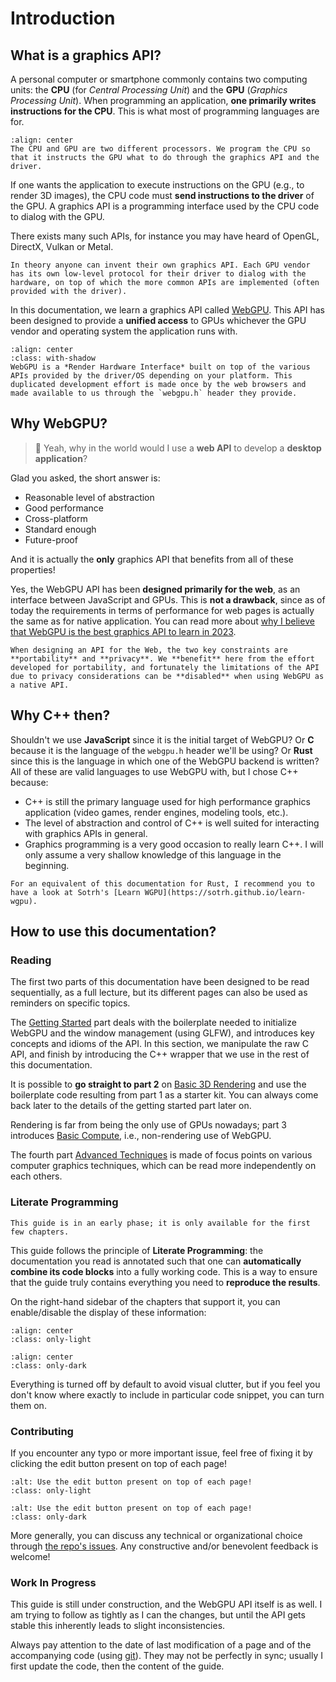 Introduction
============

What is a graphics API?
-----------------------

A personal computer or smartphone commonly contains two computing units: the **CPU** (for *Central Processing Unit*) and the **GPU** (*Graphics Processing Unit*). When programming an application, **one primarily writes instructions for the CPU**. This is what most of programming languages are for.

```{figure} /images/architecture-notes.png
:align: center
The CPU and GPU are two different processors. We program the CPU so that it instructs the GPU what to do through the graphics API and the driver.
```

If one wants the application to execute instructions on the GPU (e.g., to render 3D images), the CPU code must **send instructions to the driver** of the GPU. A graphics API is a programming interface used by the CPU code to dialog with the GPU.

There exists many such APIs, for instance you may have heard of OpenGL, DirectX, Vulkan or Metal.

```{tip}
In theory anyone can invent their own graphics API. Each GPU vendor has its own low-level protocol for their driver to dialog with the hardware, on top of which the more common APIs are implemented (often provided with the driver).
```

In this documentation, we learn a graphics API called [WebGPU](https://www.w3.org/TR/webgpu/). This API has been designed to provide a **unified access** to GPUs whichever the GPU vendor and operating system the application runs with.

```{figure} /images/rhi.png
:align: center
:class: with-shadow
WebGPU is a *Render Hardware Interface* built on top of the various APIs provided by the driver/OS depending on your platform. This duplicated development effort is made once by the web browsers and made available to us through the `webgpu.h` header they provide.
```

<!--
    The different applications running on the computer are orchestrated in the CPU space, by the Operating System.

    Some APIs are directly provided by the driver, some others are an extra programming layer (a .so or .dll shared library, or some C files that needs to be compiled with your application).
-->

Why WebGPU?
-----------

> 🤔 Yeah, why in the world would I use a **web API** to develop a **desktop application**?

Glad you asked, the short answer is:

 - Reasonable level of abstraction
 - Good performance
 - Cross-platform
 - Standard enough
 - Future-proof

And it is actually the **only** graphics API that benefits from all of these properties!

Yes, the WebGPU API has been **designed primarily for the web**, as an interface between JavaScript and GPUs. This is **not a drawback**, since as of today the requirements in terms of performance for web pages is actually the same as for native application. You can read more about [why I believe that WebGPU is the best graphics API to learn in 2023](appendices/teaching-native-graphics-in-2023.md).

```{note}
When designing an API for the Web, the two key constraints are **portability** and **privacy**. We **benefit** here from the effort developed for portability, and fortunately the limitations of the API due to privacy considerations can be **disabled** when using WebGPU as a native API.
```

Why C++ then?
-------------

Shouldn't we use **JavaScript** since it is the initial target of WebGPU? Or **C** because it is the language of the `webgpu.h` header we'll be using? Or **Rust** since this is the language in which one of the WebGPU backend is written? All of these are valid languages to use WebGPU with, but I chose C++ because:

 - C++ is still the primary language used for high performance graphics application (video games, render engines, modeling tools, etc.).
 - The level of abstraction and control of C++ is well suited for interacting with graphics APIs in general.
 - Graphics programming is a very good occasion to really learn C++. I will only assume a very shallow knowledge of this language in the beginning.

```{seealso}
For an equivalent of this documentation for Rust, I recommend you to have a look at Sotrh's [Learn WGPU](https://sotrh.github.io/learn-wgpu).
```

How to use this documentation?
------------------------------

### Reading

The first two parts of this documentation have been designed to be read sequentially, as a full lecture, but its different pages can also be used as reminders on specific topics.

The [Getting Started](getting-started/index.md) part deals with the boilerplate needed to initialize WebGPU and the window management (using GLFW), and introduces key concepts and idioms of the API. In this section, we manipulate the raw C API, and finish by introducing the C++ wrapper that we use in the rest of this documentation.

It is possible to **go straight to part 2** on [Basic 3D Rendering](basic-3d-rendering/index.md) and use the boilerplate code resulting from part 1 as a starter kit. You can always come back later to the details of the getting started part later on.

Rendering is far from being the only use of GPUs nowadays; part 3 introduces [Basic Compute](basic-compute/index.md), i.e., non-rendering use of WebGPU.

The fourth part [Advanced Techniques](advanced-techniques/index.md) is made of focus points on various computer graphics techniques, which can be read more independently on each others.

### Literate Programming

```{warning}
This guide is in an early phase; it is only available for the first few chapters.
```

This guide follows the principle of **Literate Programming**: the documentation you read is annotated such that one can **automatically combine its code blocks** into a fully working code. This is a way to ensure that the guide truly contains everything you need to **reproduce the results**.

On the right-hand sidebar of the chapters that support it, you can enable/disable the display of these information:

```{image} /images/literate-light.png
:align: center
:class: only-light
```

```{image} /images/literate-dark.png
:align: center
:class: only-dark
```

Everything is turned off by default to avoid visual clutter, but if you feel you don't know where exactly to include in particular code snippet, you can turn them on.

### Contributing

If you encounter any typo or more important issue, feel free of fixing it by clicking the edit button present on top of each page!

```{image} images/edit-light.png
:alt: Use the edit button present on top of each page!
:class: only-light
```

```{image} images/edit-dark.png
:alt: Use the edit button present on top of each page!
:class: only-dark
```

More generally, you can discuss any technical or organizational choice through [the repo's issues](https://github.com/eliemichel/LearnWebGPU/issues). Any constructive and/or benevolent feedback is welcome!

### Work In Progress

This guide is still under construction, and the WebGPU API itself is as well. I am trying to follow as tightly as I can the changes, but until the API gets stable this inherently leads to slight inconsistencies.

Always pay attention to the date of last modification of a page and of the accompanying code (using [git](https://github.com/eliemichel/LearnWebGPU)). They may not be perfectly in sync; usually I first update the code, then the content of the guide.

<!--
    Cross-platform is not optional. It never really was, but since the global pandemic of 2020 it is even more important: students follow the lecture from a wide variety of devices and a teacher cannot rely on them using all the same machine from the university's lab room.
-->
